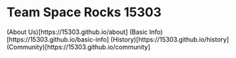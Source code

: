 ---
---
<style>
  .links{
  font-size: 100%;
  color: black;
  
  }
</style>

# Team Space Rocks 15303

<body>
  
<div class="links">  
  (About Us)[https://15303.github.io/about]
  (Basic Info)[https://15303.github.io/basic-info]
  (History)[https://15303.github.io/history]
  (Community)[https://15303.github.io/community]
  
  </div>
  
</body>
